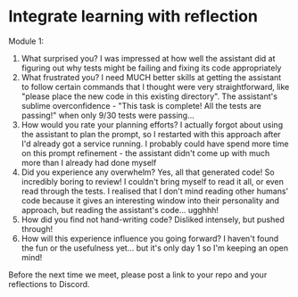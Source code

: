 # Integrate learning with reflection

Module 1: 
1. What surprised you?
I was impressed at how well the assistant did at figuring out why tests might be failing and fixing its code appropriately
2. What frustrated you?
I need MUCH better skills at getting the assistant to follow certain commands that I thought were very straightforward, like "please place the new code in this existing directory". 
The assistant's sublime overconfidence - "This task is complete! All the tests are passing!" when only 9/30 tests were passing...
3. How would you rate your planning efforts?
I actually forgot about using the assistant to plan the prompt, so I restarted with this approach after I'd already got a service running. I probably could have spend more time on this prompt refinement - the assistant didn't come up with much more than I already had done myself
4. Did you experience any overwhelm?
Yes, all that generated code! So incredibly boring to review! I couldn't bring myself to read it all, or even read through the tests. I realised that I don't mind reading other humans' code because it gives an interesting window into their personality and approach, but reading the assistant's code... ugghhh!
5. How did you find not hand-writing code?
Disliked intensely, but pushed through!
6. How will this experience influence you going forward?
I haven't found the fun or the usefulness yet... but it's only day 1 so I'm keeping an open mind! 

Before the next time we meet, please post a link to your repo and your reflections to Discord.

